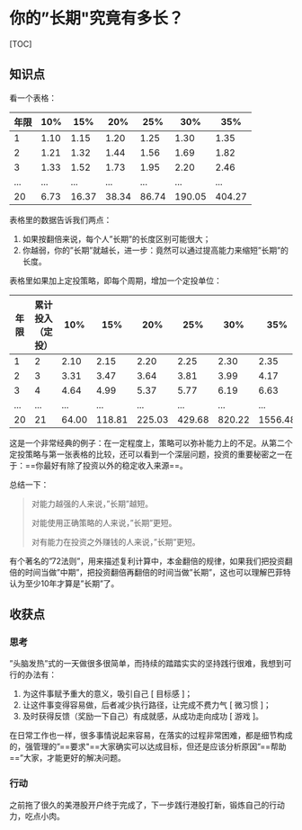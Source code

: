 # 你的”长期"究竟有多长？

[TOC]

## 知识点

看一个表格：

| 年限 | 10%  | 15%   | 20%   | 25%   | 30%    | 35%    |
| ---- | ---- | ----- | ----- | ----- | ------ | ------ |
| 1    | 1.10 | 1.15  | 1.20  | 1.25  | 1.30   | 1.35   |
| 2    | 1.21 | 1.32  | 1.44  | 1.56  | 1.69   | 1.82   |
| 3    | 1.33 | 1.52  | 1.73  | 1.95  | 2.20   | 2.46   |
| ...  | ...  | ...   | ...   | ...   | ...    | ...    |
| 20   | 6.73 | 16.37 | 38.34 | 86.74 | 190.05 | 404.27 |

表格里的数据告诉我们两点：

1. 如果按翻倍来说，每个人”长期”的长度区别可能很大；
2. 你越弱，你的”长期”就越长，进一步：竟然可以通过提高能力来缩短”长期”的长度。

表格里如果加上定投策略，即每个周期，增加一个定投单位：

| 年限 | 累计投入<br />（定投） | 10%   | 15%    | 20%    | 25%    | 30%    | 35%     |
| ---- | ---------------------- | ----- | ------ | ------ | ------ | ------ | ------- |
| 1    | 2                      | 2.10  | 2.15   | 2.20   | 2.25   | 2.30   | 2.35    |
| 2    | 3                      | 3.31  | 3.47   | 3.64   | 3.81   | 3.99   | 4.17    |
| 3    | 4                      | 4.64  | 4.99   | 5.37   | 5.77   | 6.19   | 6.63    |
| ...  | ...                    | ...   | ...    | ...    | ...    | ...    | ...     |
| 20   | 21                     | 64.00 | 118.81 | 225.03 | 429.68 | 820.22 | 1556.48 |

这是一个非常经典的例子：在一定程度上，策略可以弥补能力上的不足。从第二个定投策略与第一张表格的比较，还可以看到一个深层问题，投资的重要秘密之一在于：==你最好有除了投资以外的稳定收入来源==。

总结一下：

> 对能力越强的人来说，”长期”越短。
>
> 对能使用正确策略的人来说，”长期”更短。
>
> 对有能力在投资之外赚钱的人来说，”长期”更短。

有个著名的”72法则”，用来描述复利计算中，本金翻倍的规律，如果我们把投资翻倍的时间当做”中期”，把投资翻倍再翻倍的时间当做”长期”，这也可以理解巴菲特认为至少10年才算是”长期”了。



## 收获点

### 思考

”头脑发热”式的一天做很多很简单，而持续的踏踏实实的坚持践行很难，我想到可行的办法有：

1. 为这件事赋予重大的意义，吸引自己 [ 目标感 ]；
2. 让这件事变得容易做，后者减少执行路径，让完成不费力气 [ 微习惯 ]；
3. 及时获得反馈（奖励一下自己）有成就感，从成功走向成功 [ 游戏 ]。

在日常工作也一样，很多事情说起来容易，在落实的过程非常困难，都是细节构成的，强管理的”==要求"==大家确实可以达成目标，但还是应该分析原因”==帮助==”大家，才能更好的解决问题。

### 行动

之前拖了很久的美港股开户终于完成了，下一步践行港股打新，锻炼自己的行动力，吃点小肉。


